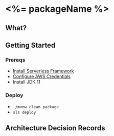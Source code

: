 # <%= packageName %>

## What?

## Getting Started
### Prereqs
- [Install Serverless Framework](https://www.serverless.com/framework/docs/getting-started/)
- [Configure AWS Credentials](https://www.serverless.com/framework/docs/providers/aws/guide/credentials/)
- Install JDK 11 

### Deploy
- `./mvnw clean package`
- `sls deploy`

## Architecture Decision Records
